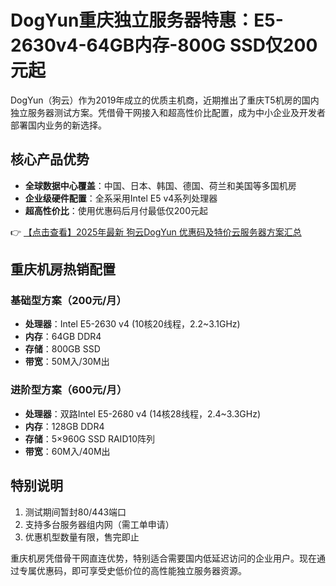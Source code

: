 # DogYun重庆独立服务器特惠：E5-2630v4-64GB内存-800G SSD仅200元起

DogYun（狗云）作为2019年成立的优质主机商，近期推出了重庆T5机房的国内独立服务器测试方案。凭借骨干网接入和超高性价比配置，成为中小企业及开发者部署国内业务的新选择。

## 核心产品优势
- **全球数据中心覆盖**：中国、日本、韩国、德国、荷兰和美国等多国机房
- **企业级硬件配置**：全系采用Intel E5 v4系列处理器
- **超高性价比**：使用优惠码后月付最低仅200元起

👉 [【点击查看】2025年最新 狗云DogYun 优惠码及特价云服务器方案汇总](https://bit.ly/DogYun)

## 重庆机房热销配置

### 基础型方案（200元/月）
- **处理器**：Intel E5-2630 v4 (10核20线程，2.2~3.1GHz)
- **内存**：64GB DDR4
- **存储**：800GB SSD
- **带宽**：50M入/30M出

### 进阶型方案（600元/月）
- **处理器**：双路Intel E5-2680 v4 (14核28线程，2.4~3.3GHz)
- **内存**：128GB DDR4
- **存储**：5×960G SSD RAID10阵列
- **带宽**：60M入/40M出

## 特别说明
1. 测试期间暂封80/443端口
2. 支持多台服务器组内网（需工单申请）
3. 优惠机型数量有限，售完即止

重庆机房凭借骨干网直连优势，特别适合需要国内低延迟访问的企业用户。现在通过专属优惠码，即可享受史低价位的高性能独立服务器资源。
